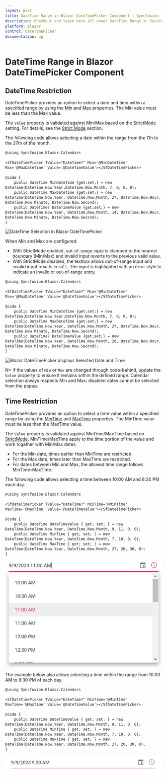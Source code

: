 ```yaml
---
layout: post
title: DateTime Range in Blazor DateTimePicker Component | Syncfusion
description: Checkout and learn here all about DateTime Range in Syncfusion Blazor Datetime Picker component and more.
platform: Blazor
control: DateTimePicker
documentation: ug
---
```


# DateTime Range in Blazor DateTimePicker Component

## DateTime Restriction

DateTimePicker provides an option to select a date and time within a specified range by using the [Min](https://help.syncfusion.com/cr/blazor/Syncfusion.Blazor.Calendars.SfDateTimePicker-1.html#Syncfusion_Blazor_Calendars_SfDateTimePicker_1_Min) and [Max](https://help.syncfusion.com/cr/blazor/Syncfusion.Blazor.Calendars.SfDateTimePicker-1.html#Syncfusion_Blazor_Calendars_SfDateTimePicker_1_Max) properties. The Min value must be less than the Max value.

The `Value` property is validated against Min/Max based on the [StrictMode](https://help.syncfusion.com/cr/blazor/Syncfusion.Blazor.Calendars.SfDateTimePicker-1.html#Syncfusion_Blazor_Calendars_SfDateTimePicker_1_StrictMode) setting. For details, see the [Strict Mode](./strict-mode) section.

The following code allows selecting a date within the range from the 7th to the 27th of the month.

```cshtml
@using Syncfusion.Blazor.Calendars

<SfDateTimePicker TValue="DateTime?" Min='@MinDateTime' Max='@MaxDateTime' Value='@DateTimeValue'></SfDateTimePicker>

@code {
    public DateTime MinDateTime {get;set;} = new DateTime(DateTime.Now.Year,DateTime.Now.Month, 7, 0, 0, 0);
    public DateTime MaxDateTime {get;set;} = new DateTime(DateTime.Now.Year, DateTime.Now.Month, 27, DateTime.Now.Hour, DateTime.Now.Minute, DateTime.Now.Second);
    public DateTime? DateTimeValue {get;set;} = new DateTime(DateTime.Now.Year, DateTime.Now.Month, 14, DateTime.Now.Hour, DateTime.Now.Minute, DateTime.Now.Second);
}
```

![DateTime Selection in Blazor DateTimePicker](./images/blazor-datetimepicker-selection.png)

When Min and Max are configured:
- With StrictMode enabled, out-of-range input is clamped to the nearest boundary (Min/Max) and invalid input reverts to the previous valid value.
- With StrictMode disabled, the textbox allows out-of-range input and invalid input results in `null`. The input is highlighted with an error style to indicate an invalid or out-of-range entry.

```cshtml
@using Syncfusion.Blazor.Calendars

<SfDateTimePicker TValue="DateTime?" Min='@MinDateTime' Max='@MaxDateTime' Value='@DateTimeValue'></SfDateTimePicker>

@code {
    public DateTime MinDateTime {get;set;} = new DateTime(DateTime.Now.Year,DateTime.Now.Month, 7, 0, 0, 0);
    public DateTime MaxDateTime {get;set;} = new DateTime(DateTime.Now.Year, DateTime.Now.Month, 27, DateTime.Now.Hour, DateTime.Now.Minute, DateTime.Now.Second);
    public DateTime? DateTimeValue {get;set;} = new DateTime(DateTime.Now.Year, DateTime.Now.Month, 28, DateTime.Now.Hour, DateTime.Now.Minute, DateTime.Now.Second);
}
```

![Blazor DateTimePicker displays Selected Date and Time](./images/blazor-datetimepicker-date-time-selection.png)

N> If the values of `Min` or `Max` are changed through code-behind, update the `Value` property to ensure it remains within the defined range. Calendar selection always respects Min and Max; disabled dates cannot be selected from the popup.

## Time Restriction

DateTimePicker provides an option to select a time value within a specified range by using the [MinTime](https://help.syncfusion.com/cr/blazor/Syncfusion.Blazor.Calendars.SfDateTimePicker-1.html#Syncfusion_Blazor_Calendars_SfDateTimePicker_1_MinTime) and [MaxTime](https://help.syncfusion.com/cr/blazor/Syncfusion.Blazor.Calendars.SfDateTimePicker-1.html#Syncfusion_Blazor_Calendars_SfDateTimePicker_1_MaxTime) properties. The MinTime value must be less than the MaxTime value.

The `Value` property is validated against MinTime/MaxTime based on [StrictMode](https://help.syncfusion.com/cr/blazor/Syncfusion.Blazor.Calendars.SfDateTimePicker-1.html#Syncfusion_Blazor_Calendars_SfDateTimePicker_1_StrictMode). MinTime/MaxTime apply to the time portion of the value and work together with Min/Max dates:
- For the Min date, times earlier than MinTime are restricted.
- For the Max date, times later than MaxTime are restricted.
- For dates between Min and Max, the allowed time range follows MinTime–MaxTime.

The following code allows selecting a time between 10:00 AM and 8:30 PM each day.

```cshtml
@using Syncfusion.Blazor.Calendars

<SfDateTimePicker TValue="DateTime?" MinTime='@MinTime' MaxTime='@MaxTime' Value='@DateTimeValue'></SfDateTimePicker>

@code {
    public DateTime DateTimeValue { get; set; } = new DateTime(DateTime.Now.Year, DateTime.Now.Month, 9, 11, 0, 0);
    public DateTime MinTime { get; set; } = new DateTime(DateTime.Now.Year, DateTime.Now.Month, 7, 10, 0, 0);
    public DateTime MaxTime { get; set; } = new DateTime(DateTime.Now.Year, DateTime.Now.Month, 27, 20, 30, 0);
}
```

![Time Selection in Blazor DateTimePicker](./images/blazor-datetimepicker-time-selection.png)

The example below also allows selecting a time within the range from 10:00 AM to 8:30 PM of each day.

```cshtml
@using Syncfusion.Blazor.Calendars

<SfDateTimePicker TValue="DateTime?" MinTime='@MinTime' MaxTime='@MaxTime' Value='@DateTimeValue'></SfDateTimePicker>

@code {
    public DateTime DateTimeValue { get; set; } = new DateTime(DateTime.Now.Year, DateTime.Now.Month, 9, 11, 0, 0);
    public DateTime MinTime { get; set; } = new DateTime(DateTime.Now.Year, DateTime.Now.Month, 7, 10, 0, 0);
    public DateTime MaxTime { get; set; } = new DateTime(DateTime.Now.Year, DateTime.Now.Month, 27, 20, 30, 0);
}
```

![Blazor DateTimePicker displays Time Selection](./images/blazor-datetimepicker-time-validation.png)
